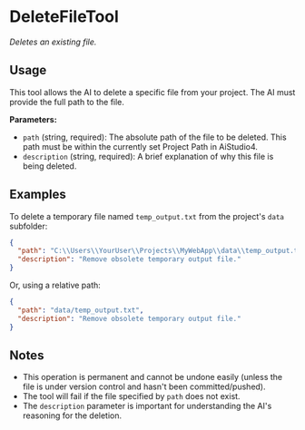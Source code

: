 ﻿# DeleteFileTool

*Deletes an existing file.*

## Usage

This tool allows the AI to delete a specific file from your project. The AI must provide the full path to the file.

**Parameters:**
-   `path` (string, required): The absolute path of the file to be deleted. This path must be within the currently set Project Path in AiStudio4.
-   `description` (string, required): A brief explanation of why this file is being deleted.

## Examples

To delete a temporary file named `temp_output.txt` from the project's `data` subfolder:

```json
{
  "path": "C:\\Users\\YourUser\\Projects\\MyWebApp\\data\\temp_output.txt",
  "description": "Remove obsolete temporary output file."
}
```

Or, using a relative path:

```json
{
  "path": "data/temp_output.txt",
  "description": "Remove obsolete temporary output file."
}
```

## Notes

-   This operation is permanent and cannot be undone easily (unless the file is under version control and hasn't been committed/pushed).
-   The tool will fail if the file specified by `path` does not exist.
-   The `description` parameter is important for understanding the AI's reasoning for the deletion.